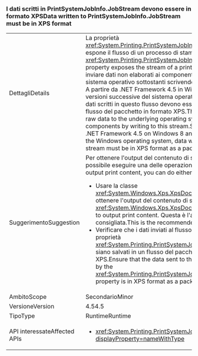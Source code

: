 ### <a name="data-written-to-printsystemjobinfojobstream-must-be-in-xps-format"></a><span data-ttu-id="aad7a-101">I dati scritti in PrintSystemJobInfo.JobStream devono essere in formato XPS</span><span class="sxs-lookup"><span data-stu-id="aad7a-101">Data written to PrintSystemJobInfo.JobStream must be in XPS format</span></span>

|   |   |
|---|---|
|<span data-ttu-id="aad7a-102">Dettagli</span><span class="sxs-lookup"><span data-stu-id="aad7a-102">Details</span></span>|<span data-ttu-id="aad7a-103">La proprietà <xref:System.Printing.PrintSystemJobInfo.JobStream> espone il flusso di un processo di stampa.</span><span class="sxs-lookup"><span data-stu-id="aad7a-103">The <xref:System.Printing.PrintSystemJobInfo.JobStream> property exposes the stream of a print job.</span></span> <span data-ttu-id="aad7a-104">L'utente può inviare dati non elaborati ai componenti di stampa del sistema operativo sottostanti scrivendo in questo flusso. A partire da .NET Framework 4.5 in Windows 8 e nelle versioni successive del sistema operativo Windows i dati scritti in questo flusso devono essere salvati come flusso del pacchetto in formato XPS.</span><span class="sxs-lookup"><span data-stu-id="aad7a-104">The user can send raw data to the underlying operating system printing components by writing to this stream.Starting with the .NET Framework 4.5 on Windows 8 and later versions of the Windows operating system, data written to this stream must be in XPS format as a package stream.</span></span>|
|<span data-ttu-id="aad7a-105">Suggerimento</span><span class="sxs-lookup"><span data-stu-id="aad7a-105">Suggestion</span></span>|<span data-ttu-id="aad7a-106">Per ottenere l'output del contenuto di stampa, è possibile eseguire una delle operazioni seguenti:</span><span class="sxs-lookup"><span data-stu-id="aad7a-106">To output print content, you can do either of the following:</span></span><ul><li><span data-ttu-id="aad7a-107">Usare la classe <xref:System.Windows.Xps.XpsDocumentWriter> per ottenere l'output del contenuto di stampa.</span><span class="sxs-lookup"><span data-stu-id="aad7a-107">Use the <xref:System.Windows.Xps.XpsDocumentWriter> class to output print content.</span></span> <span data-ttu-id="aad7a-108">Questa è l'alternativa consigliata.</span><span class="sxs-lookup"><span data-stu-id="aad7a-108">This is the recommended alternative.</span></span></li><li><span data-ttu-id="aad7a-109">Verificare che i dati inviati al flusso restituito dalla proprietà <xref:System.Printing.PrintSystemJobInfo.JobStream> siano salvati in un flusso del pacchetto in formato XPS.</span><span class="sxs-lookup"><span data-stu-id="aad7a-109">Ensure that the data sent to the stream returned by the <xref:System.Printing.PrintSystemJobInfo.JobStream> property is in XPS format as a package stream.</span></span></li></ul>|
|<span data-ttu-id="aad7a-110">Ambito</span><span class="sxs-lookup"><span data-stu-id="aad7a-110">Scope</span></span>|<span data-ttu-id="aad7a-111">Secondario</span><span class="sxs-lookup"><span data-stu-id="aad7a-111">Minor</span></span>|
|<span data-ttu-id="aad7a-112">Versione</span><span class="sxs-lookup"><span data-stu-id="aad7a-112">Version</span></span>|<span data-ttu-id="aad7a-113">4.5</span><span class="sxs-lookup"><span data-stu-id="aad7a-113">4.5</span></span>|
|<span data-ttu-id="aad7a-114">Tipo</span><span class="sxs-lookup"><span data-stu-id="aad7a-114">Type</span></span>|<span data-ttu-id="aad7a-115">Runtime</span><span class="sxs-lookup"><span data-stu-id="aad7a-115">Runtime</span></span>|
|<span data-ttu-id="aad7a-116">API interessate</span><span class="sxs-lookup"><span data-stu-id="aad7a-116">Affected APIs</span></span>|<ul><li><xref:System.Printing.PrintSystemJobInfo.JobStream?displayProperty=nameWithType></li></ul>|

